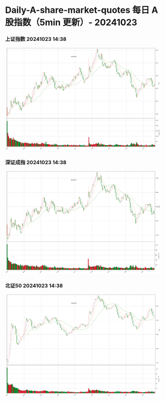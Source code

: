 
# Daily-A-share-market-quotes 每日 A 股指数（5min 更新）- 20241023

### 上证指数 20241023 14:38
![](./fig/2024/10/20241023-sh000001.png)

### 深证成指 20241023 14:38
![](./fig/2024/10/20241023-sz399001.png)

### 北证50 20241023 14:38
![](./fig/2024/10/20241023-bj899050.png)
